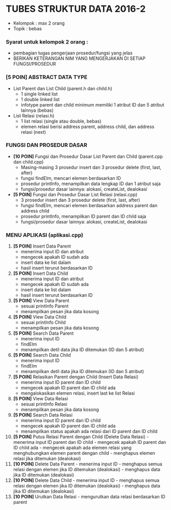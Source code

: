 # TUBES STRUKTUR DATA 2016-2

* Kelompok : max 2 orang
* Topik : bebas

### Syarat untuk kelompok 2 orang : 
- pembagian tugas pengerjaan prosedur/fungsi yang jelas
- BERIKAN KETERANGAN NIM YANG MENGERJAKAN DI SETIAP FUNGSI/PROSEDUR

### [5 POIN] ABSTRACT DATA TYPE
* List Parent dan List Child (parent.h dan child.h)
	- 1 single linked list
	- 1 double linked list
	- infotype parent dan child minimum memiliki 1 atribut ID dan 5 atribut lainnya (bebas)
* List Relasi (relasi.h)
	- 1 list relasi (single atau double, bebas)
	- elemen relasi berisi address parent, address child, dan address relasi (next)

### FUNGSI DAN PROSEDUR DASAR
* <b>[10 POIN]</b> Fungsi dan Prosedur Dasar List Parent dan Child (parent.cpp dan child.cpp)
	- Masing-masing 3 prosedur insert dan 3 prosedur delete (first, last, after)
	- fungsi findElm, mencari elemen berdasarkan ID
	- prosedur printInfo, menampilkan data lengkap ID dan 1 atribut saja
	- fungsi/prosedur dasar lainnya: alokasi, createList, dealokasi
* <b>[5 POIN]</b> Fungsi dan Prosedur Dasar List Relasi (relasi.cpp)
	- 3 prosedur insert dan 3 prosedur delete (first, last, after)
	- fungsi findElm, mencari elemen berdasarkan address parent dan address child
	- prosedur printInfo, menampilkan ID parent dan ID child saja
	- fungsi/prosedur dasar lainnya: alokasi, createList, dealokasi
	
### MENU APLIKASI (aplikasi.cpp)
 1. <b>[5 POIN]</b> Insert Data Parent
	- menerima input ID dan atribut
	- mengecek apakah ID sudah ada 
	- insert data ke list dalam
	- hasil insert terurut berdasarkan ID
 2. <b>[5 POIN]</b> Insert Data Child
	- menerima input ID dan atribut
	- mengecek apakah ID sudah ada 
	- insert data ke list dalam
	- hasil insert terurut berdasarkan ID
 3. <b>[5 POIN]</b> View Data Parent
	- sesuai printInfo Parent
	- menampilkan pesan jika data kosong
 4. <b>[5 POIN]</b> View Data Child
	- sesuai printInfo Child
	- menampilkan pesan jika data kosong
 5. <b>[5 POIN]</b> Search Data Parent
	- menerima input ID 
	- findElm
	- menampilkan detil data jika ID ditemukan (ID dan 5 atribut)
 6. <b>[5 POIN]</b> Search Data Child
	- menerima input ID 
	- findElm
	- menampilkan detil data jika ID ditemukan (ID dan 5 atribut)
 7. <b>[5 POIN]</b> Relasikan Parent dengan Child (Insert Data Relasi)
	- menerima input ID parent dan ID child
	- mengecek apakah ID parent dan ID child ada
	- mengalokasikan elemen relasi, insert last ke list Relasi
 8. <b>[5 POIN]</b> View Data Relasi
	- sesuai printInfo Relasi
	- menampilkan pesan jika data kosong
 9. <b>[5 POIN]</b> Search Data Relasi
	- menerima input ID parent dan ID child
	- mengecek apakah ID parent dan ID child ada
	- menampilkan status apakah ada relasi dari ID parent dan ID child
 10. <b>[5 POIN]</b> Putus Relasi Parent dengan Child (Delete Data Relasi)
	- menerima input ID parent dan ID child
	- mengecek apakah ID parent dan ID child ada
	- mengecek apakah ada elemen relasi yang menghubungkan elemen parent dengan child
	- menghapus elemen relasi jika ditemukan (dealokasi)
 11. <b>[10 POIN]</b> Delete Data Parent
	- menerima input ID
	- menghapus semua relasi dengan elemen jika ID ditemukan (dealokasi)
	- menghapus data jika ID ditemukan (dealokasi)
 12. <b>[10 POIN]</b> Delete Data Child
	- menerima input ID
	- menghapus semua relasi dengan elemen jika ID ditemukan (dealokasi)
	- menghapus data jika ID ditemukan (dealokasi)
 13. <b>[10 POIN]</b> Urutkan Data Relasi
	- mengurutkan data relasi berdasarkan ID parent
